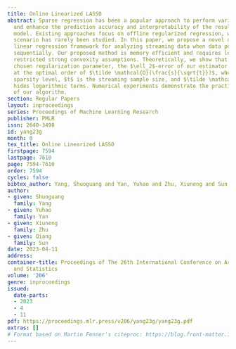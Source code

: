 ```yaml
---
title: Online Linearized LASSO
abstract: Sparse regression has been a popular approach to perform variable selection
  and enhance the prediction accuracy and interpretability of the resulting statistical
  model. Existing approaches focus on offline regularized regression, while the online
  scenario has rarely been studied. In this paper, we propose a novel online sparse
  linear regression framework for analyzing streaming data when data points arrive
  sequentially. Our proposed method is memory efficient and requires less stringent
  restricted strong convexity assumptions. Theoretically, we show that with a properly
  chosen regularization parameter, the $\ell_2$-error of our estimator decays to zero
  at the optimal order of $\tilde \mathcal{O}(\frac{s}{\sqrt{t}})$, where $s$ is the
  sparsity level, $t$ is the streaming sample size, and $\tilde \mathcal{O}(\cdot)$
  hides logarithmic terms. Numerical experiments demonstrate the practical efficiency
  of our algorithm.
section: Regular Papers
layout: inproceedings
series: Proceedings of Machine Learning Research
publisher: PMLR
issn: 2640-3498
id: yang23g
month: 0
tex_title: Online Linearized LASSO
firstpage: 7594
lastpage: 7610
page: 7594-7610
order: 7594
cycles: false
bibtex_author: Yang, Shuoguang and Yan, Yuhao and Zhu, Xiuneng and Sun, Qiang
author:
- given: Shuoguang
  family: Yang
- given: Yuhao
  family: Yan
- given: Xiuneng
  family: Zhu
- given: Qiang
  family: Sun
date: 2023-04-11
address:
container-title: Proceedings of The 26th International Conference on Artificial Intelligence
  and Statistics
volume: '206'
genre: inproceedings
issued:
  date-parts:
  - 2023
  - 4
  - 11
pdf: https://proceedings.mlr.press/v206/yang23g/yang23g.pdf
extras: []
# Format based on Martin Fenner's citeproc: https://blog.front-matter.io/posts/citeproc-yaml-for-bibliographies/
---
```

